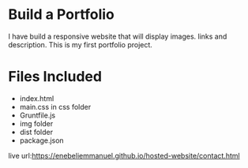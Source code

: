 # Build a Portfolio

I have build a responsive website that will display images. links and description.
This is my first portfolio project.

# Files Included

- index.html
- main.css in css folder
- Gruntfile.js
- img folder
- dist folder
- package.json

live url:https://enebeliemmanuel.github.io/hosted-website/contact.html
